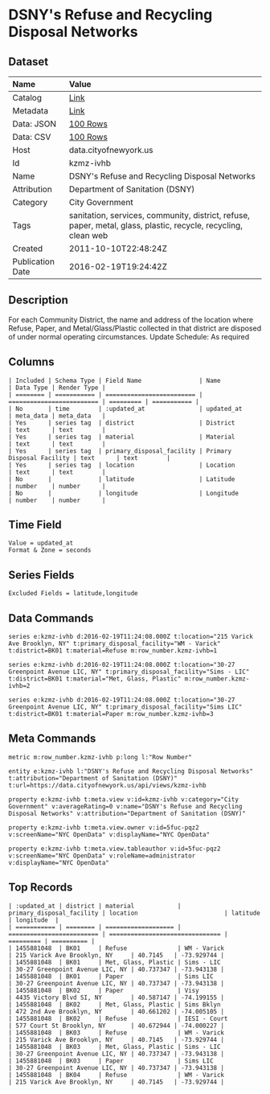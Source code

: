 # DSNY's Refuse and Recycling Disposal Networks

## Dataset

| Name | Value |
| :--- | :---- |
| Catalog | [Link](https://catalog.data.gov/dataset/dsnys-refuse-and-recycling-disposal-networks-d0e72) |
| Metadata | [Link](https://data.cityofnewyork.us/api/views/kzmz-ivhb) |
| Data: JSON | [100 Rows](https://data.cityofnewyork.us/api/views/kzmz-ivhb/rows.json?max_rows=100) |
| Data: CSV | [100 Rows](https://data.cityofnewyork.us/api/views/kzmz-ivhb/rows.csv?max_rows=100) |
| Host | data.cityofnewyork.us |
| Id | kzmz-ivhb |
| Name | DSNY's Refuse and Recycling Disposal Networks |
| Attribution | Department of Sanitation (DSNY) |
| Category | City Government |
| Tags | sanitation, services, community, district, refuse, paper, metal, glass, plastic, recycle, recycling, clean web |
| Created | 2011-10-10T22:48:24Z |
| Publication Date | 2016-02-19T19:24:42Z |

## Description

For each Community District, the name and address of the location where Refuse, Paper, and Metal/Glass/Plastic collected in that district are disposed of under normal operating circumstances.
Update Schedule: As required

## Columns

```ls
| Included | Schema Type | Field Name                | Name                      | Data Type | Render Type |
| ======== | =========== | ========================= | ========================= | ========= | =========== |
| No       | time        | :updated_at               | updated_at                | meta_data | meta_data   |
| Yes      | series tag  | district                  | District                  | text      | text        |
| Yes      | series tag  | material                  | Material                  | text      | text        |
| Yes      | series tag  | primary_disposal_facility | Primary Disposal Facility | text      | text        |
| Yes      | series tag  | location                  | Location                  | text      | text        |
| No       |             | latitude                  | Latitude                  | number    | number      |
| No       |             | longitude                 | Longitude                 | number    | number      |
```

## Time Field

```ls
Value = updated_at
Format & Zone = seconds
```

## Series Fields

```ls
Excluded Fields = latitude,longitude
```

## Data Commands

```ls
series e:kzmz-ivhb d:2016-02-19T11:24:08.000Z t:location="215 Varick Ave Brooklyn, NY" t:primary_disposal_facility="WM - Varick" t:district=BK01 t:material=Refuse m:row_number.kzmz-ivhb=1

series e:kzmz-ivhb d:2016-02-19T11:24:08.000Z t:location="30-27 Greenpoint Avenue LIC, NY" t:primary_disposal_facility="Sims - LIC" t:district=BK01 t:material="Met, Glass, Plastic" m:row_number.kzmz-ivhb=2

series e:kzmz-ivhb d:2016-02-19T11:24:08.000Z t:location="30-27 Greenpoint Avenue LIC, NY" t:primary_disposal_facility="Sims LIC" t:district=BK01 t:material=Paper m:row_number.kzmz-ivhb=3
```

## Meta Commands

```ls
metric m:row_number.kzmz-ivhb p:long l:"Row Number"

entity e:kzmz-ivhb l:"DSNY's Refuse and Recycling Disposal Networks" t:attribution="Department of Sanitation (DSNY)" t:url=https://data.cityofnewyork.us/api/views/kzmz-ivhb

property e:kzmz-ivhb t:meta.view v:id=kzmz-ivhb v:category="City Government" v:averageRating=0 v:name="DSNY's Refuse and Recycling Disposal Networks" v:attribution="Department of Sanitation (DSNY)"

property e:kzmz-ivhb t:meta.view.owner v:id=5fuc-pqz2 v:screenName="NYC OpenData" v:displayName="NYC OpenData"

property e:kzmz-ivhb t:meta.view.tableauthor v:id=5fuc-pqz2 v:screenName="NYC OpenData" v:roleName=administrator v:displayName="NYC OpenData"
```

## Top Records

```ls
| :updated_at | district | material            | primary_disposal_facility | location                        | latitude  | longitude  | 
| =========== | ======== | =================== | ========================= | =============================== | ========= | ========== | 
| 1455881048  | BK01     | Refuse              | WM - Varick               | 215 Varick Ave Brooklyn, NY     | 40.7145   | -73.929744 | 
| 1455881048  | BK01     | Met, Glass, Plastic | Sims - LIC                | 30-27 Greenpoint Avenue LIC, NY | 40.737347 | -73.943138 | 
| 1455881048  | BK01     | Paper               | Sims LIC                  | 30-27 Greenpoint Avenue LIC, NY | 40.737347 | -73.943138 | 
| 1455881048  | BK02     | Paper               | Visy                      | 4435 Victory Blvd SI, NY        | 40.587147 | -74.199155 | 
| 1455881048  | BK02     | Met, Glass, Plastic | Sims Bklyn                | 472 2nd Ave Brooklyn, NY        | 40.661202 | -74.005105 | 
| 1455881048  | BK02     | Refuse              | IESI - Court              | 577 Court St Brooklyn, NY       | 40.672944 | -74.000227 | 
| 1455881048  | BK03     | Refuse              | WM - Varick               | 215 Varick Ave Brooklyn, NY     | 40.7145   | -73.929744 | 
| 1455881048  | BK03     | Met, Glass, Plastic | Sims - LIC                | 30-27 Greenpoint Avenue LIC, NY | 40.737347 | -73.943138 | 
| 1455881048  | BK03     | Paper               | Sims LIC                  | 30-27 Greenpoint Avenue LIC, NY | 40.737347 | -73.943138 | 
| 1455881048  | BK04     | Refuse              | WM - Varick               | 215 Varick Ave Brooklyn, NY     | 40.7145   | -73.929744 | 
```